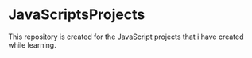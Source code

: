 # JavaScriptsProjects
This repository is created for the JavaScript projects that i have created while learning.

